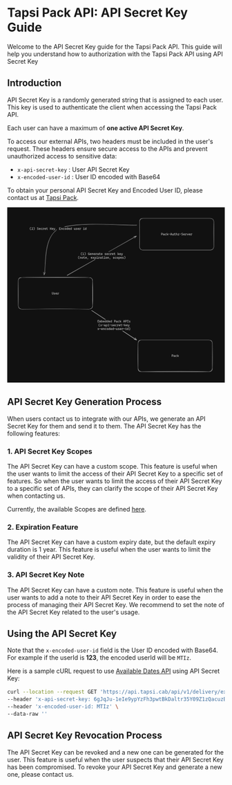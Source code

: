 # Tapsi Pack API: API Secret Key Guide

Welcome to the API Secret Key guide for the Tapsi Pack API. This guide will help you understand how to authorization with the
Tapsi Pack API using API Secret Key

## Introduction

API Secret Key is a randomly generated string that is assigned to each user. This key is used to authenticate the client
when accessing the Tapsi Pack API.

Each user can have a maximum of **one active API Secret Key**.

To access our external APIs, two headers must be included in the user's request. These headers ensure secure
access to the APIs and prevent unauthorized access to sensitive data:
- `x-api-secret-key` : User API Secret Key
- `x-encoded-user-id` : User ID encoded with Base64

To obtain your personal API Secret Key and Encoded User ID, please contact us at [Tapsi Pack](https://pack.tapsi.ir/landing).

![Authorization flow](../../images/pack-api-secret-key-flow.png)

## API Secret Key Generation Process

When users contact us to integrate with our APIs, we generate an API Secret Key for them and send it to them. The API Secret Key
has the following features:

### 1. API Secret Key Scopes
The API Secret Key can have a custom scope. This feature is useful when the user wants to limit the access of their API
Secret Key to a specific set of features.
So when the user wants to limit the access of their API Secret Key to a specific set of APIs, they can clarify the scope
of their API Secret Key when contacting us.

Currently, the available Scopes are defined [here](/apis/README.md#overview).

### 2. Expiration Feature
The API Secret Key can have a custom expiry date, but the default expiry duration is 1 year. This feature is useful when
the user wants to limit the validity of their API Secret Key.

### 3. API Secret Key Note
The API Secret Key can have a custom note. This feature is useful when the user wants to add a note to
their API Secret Key in order to ease the process of managing their API Secret Key.
We recommend to set the note of the API Secret Key related to the user's usage.


## Using the API Secret Key

Note that the `x-encoded-user-id` field is the User ID encoded with Base64.
For example if the userId is **123**, the encoded userId will be `MTIz`.

Here is a sample cURL request to use [Available Dates API](/apis/time/README.md) using API Secret Key:

```bash
curl --location --request GET 'https://api.tapsi.cab/api/v1/delivery/external/embedded/available-dates' \
--header 'x-api-secret-key: 6gJqJu-1eIe9ypYzFh3pwtBkDaltr35Y09Z1zQacuzBcWfMAFFZqQgNdb2q_jWc-CU8wQXaUkEvFBpMIJ7_u24xuWoPABRY-_nyEHXreAATlAxrdTh5-64craO8zm8r2' \
--header 'x-encoded-user-id: MTIz' \
--data-raw ''
```

## API Secret Key Revocation Process

The API Secret Key can be revoked and a new one can be generated for the user. This feature is useful when the user
suspects that their API Secret Key has been compromised.
To revoke your API Secret Key and generate a new one, please contact us.